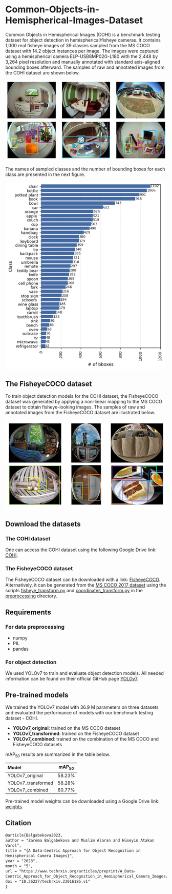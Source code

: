 # Common-Objects-in-Hemispherical-Images-Dataset
Common Objects in Hemispherical Images (COHI) is a benchmark testing dataset for object detection in hemispherical/fisheye cameras. It contains 1,000 real fisheye images of 39 classes sampled from the MS COCO dataset with 14.2 object instances per image. The images were captured using a hemispherical camera ELP-USB8MP02G-L180 with the 2,448 by 3,264 pixel resolution and manually annotated with standard axis-aligned bounding boxes afterward. The samples of raw and annotated images from the COHI dataset are shown below.

<img src="https://github.com/IS2AI/Common-Objects-in-Hemispherical-Images-Dataset/blob/main/figures/COHI_samples.PNG" width="750">

The names of sampled classes and the number of bounding boxes for each class are presented in the next figure.

<img src="https://github.com/IS2AI/Common-Objects-in-Hemispherical-Images-Dataset/blob/main/figures/class_distribution.png" width="500">

## The FisheyeCOCO dataset
To train object detection models for the COHI dataset, the FisheyeCOCO dataset was generated by applying a non-linear mapping to the MS COCO dataset to obtain fisheye-looking images. The samples of raw and annotated images from the FisheyeCOCO dataset are illustrated below.

<img src="https://github.com/IS2AI/Common-Objects-in-Hemispherical-Images-Dataset/blob/main/figures/FisheyeCOCO_samples.PNG" width="750">

## Download the datasets
### The COHI dataset
One can access the COHI dataset using the following Google Drive link: [COHI](https://drive.google.com/drive/folders/1-RY4gsC-1VnvCpXsWn1MCBBGPDJG6q3V?usp=sharing).

### The FisheyeCOCO dataset
The FisheyeCOCO dataset can be downloaded with a link: [FisheyeCOCO](https://drive.google.com/file/d/1XmkZV4iCLyBDnBgz2QxVhj8fGKezIts0/view?usp=share_link). Alternatively, it can be generated from the [MS COCO 2017 dataset](http://cocodataset.org) using the scripts [fisheye_transform.py](https://github.com/IS2AI/Common-Objects-in-Hemispherical-Images-Dataset/blob/main/preprocessing/fisheye_transform.py) and [coordinates_transform.py](https://github.com/IS2AI/Common-Objects-in-Hemispherical-Images-Dataset/blob/main/preprocessing/coordinates_transform.py) in the [preprocessing](https://github.com/IS2AI/Common-Objects-in-Hemispherical-Images-Dataset/tree/main/preprocessing) directory.

## Requirements
### For data preprocessing
* numpy
* PIL
* pandas

### For object detection
We used YOLOv7 to train and evaluate object detection models. All needed information can be found on their official GitHub page 
[YOLOv7](https://github.com/WongKinYiu/yolov7). 

## Pre-trained models
We trained the YOLOv7 model with 36.9 M parameters on three datasets and evaluated the performance of models with our benchmark testing dataset - COHI.

- **YOLOv7_original**: trained on the MS COCO dataset
- **YOLOv7_transformed**: trained on the FisheyeCOCO dataset
- **YOLOv7_combined**: trained on the combination of the MS COCO and FisheyeCOCO datasets

mAP<sub>50</sub> results are summarized in the table below.

| Model | mAP<sub>50</sub> |
| :-- | :-: |
| YOLOv7_original | 58.23% |
| YOLOv7_transformed | 58.28% |
| YOLOv7_combined | 60.77% |

Pre-trained model weights can be downloaded using a Google Drive link: [weights](https://drive.google.com/drive/folders/1bbVMCXfXj-eeYIY0EtAhdcf2BP6-Iz6N?usp=sharing).

## Citation
```
@article{Balgabekova2023,
author = "Zarema Balgabekova and Muslim Alaran and Hüseyin Atakan Varol",
title = "{A Data-Centric Approach for Object Recognition in Hemispherical Camera Images}",
year = "2023",
month = "5",
url = "https://www.techrxiv.org/articles/preprint/A_Data-Centric_Approach_for_Object_Recognition_in_Hemispherical_Camera_Images/23016185",
doi = "10.36227/techrxiv.23016185.v1"
}
```
